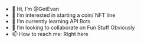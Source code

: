 - 👋 Hi, I’m @GetEvan
- 👀 I’m interested in starting a coin/ NFT line
- 🌱 I’m currently learning API Bots
- 💞️ I’m looking to collaborate on Fun Stuff Obviously
- 📫 How to reach me: Right here

<!---
GetEvan/GetEvan is a ✨ special ✨ repository because its `README.md` (this file) appears on your GitHub profile.
You can click the Preview link to take a look at your changes.
--->
